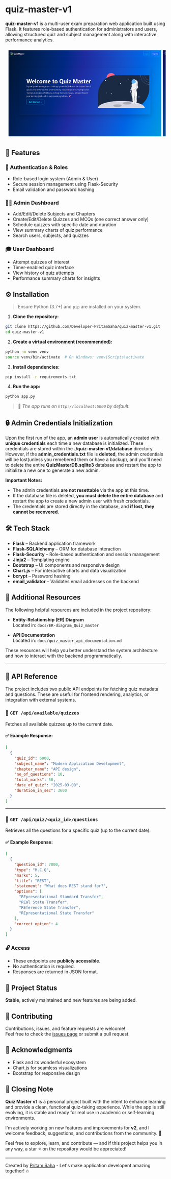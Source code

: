 # quiz-master-v1

**quiz-master-v1** is a multi-user exam preparation web application built using Flask. It features role-based authentication for administrators and users, allowing structured quiz and subject management along with interactive performance analytics.


<div style="display: flex; overflow-x: auto; gap: 5px; padding: 10px;">
  <img src="docs/screenshots/Quiz_master_landing_page.png" alt="Quiz Master Landing Page" width="480">
  <img src="docs/screenshots/Admin_dashboard_home.png" alt="Admin Dashboard home page" width="480">
  <img src="docs/screenshots/Admin_dashboard_summary.png" alt="Admin Dashboard summary page" width="480">
  <img src="docs/screenshots/Admin_dashboard_quiz.png" alt="Admin Dashboard quiz page" width="480">
  <img src="docs/screenshots/User_dashboard_home.png" alt="User Dashboard" width="480">
  <img src="docs/screenshots/User_dashboard_scores.png" alt="User Dashboard" width="480">
  <img src="docs/screenshots/User_dashboard_summary.png" alt="User Dashboard summary page" width="480">
  <img src="docs/screenshots/Quiz_master_login_page.png" alt="Quiz Master Login Page" width="480">
  <img src="docs/screenshots/Quiz_master_signup_page.png" alt="Quiz Master Signup Page" width="480">
</div>


## 🚀 Features

### 👤 Authentication & Roles
- Role-based login system (Admin & User)
- Secure session management using Flask-Security
- Email validation and password hashing

### 🧑‍💼 Admin Dashboard
- Add/Edit/Delete Subjects and Chapters
- Create/Edit/Delete Quizzes and MCQs (one correct answer only)
- Schedule quizzes with specific date and duration
- View summary charts of quiz performance
- Search users, subjects, and quizzes

### 🎓 User Dashboard
- Attempt quizzes of interest
- Timer-enabled quiz interface
- View history of quiz attempts
- Performance summary charts for insights


## ⚙️ Installation

> Ensure Python (3.7+) and `pip` are installed on your system.

1. **Clone the repository:**

```bash
git clone https://github.com/Developer-PritamSaha/quiz-master-v1.git
cd quiz-master-v1
```

2. **Create a virtual environment (recommended):**

```bash
python -m venv venv
source venv/bin/activate  # On Windows: venv\Scripts\activate
```

3. **Install dependencies:**

```bash
pip install -r requirements.txt
```

4. **Run the app:**

```bash
python app.py
```

> 📝 *The app runs on `http://localhost:5000` by default.*  


## 🔒 Admin Credentials Initialization

Upon the first run of the app, an **admin user** is automatically created with **unique credentials** each time a new database is initialized. These credentials are stored within the **./quiz-master-v1/database** directory. However, if the **admin_credentials.txt** file is **deleted**, the admin credentials will be lost(unless you remebered them or have a backup), and you'll need to delete the entire **QuizMasterDB.sqlite3** database and restart the app to initialize a new one to generate a new admin.

**Important Notes:**
- The admin credentials **are not resettable** via the app at this time.
- If the database file is deleted, **you must delete the entire database** and restart the app to create a new admin user with fresh credentials.
- The credentials are stored directly in the database, and **if lost, they cannot be recovered**.

## 🛠 Tech Stack

- **Flask** – Backend application framework  
- **Flask-SQLAlchemy** – ORM for database interaction  
- **Flask-Security** – Role-based authentication and session management  
- **Jinja2** – Templating engine  
- **Bootstrap** – UI components and responsive design  
- **Chart.js** – For interactive charts and data visualization  
- **bcrypt** – Password hashing  
- **email_validator** – Validates email addresses on the backend  


## 📁 Additional Resources

The following helpful resources are included in the project repository:

- **Entity-Relationship (ER) Diagram**  
  Located in: `docs/ER-diagram_Quiz_master`  
  

- **API Documentation**  
  Located in: `docs/quiz_master_api_documentation.md`  
  

These resources will help you better understand the system architecture and how to interact with the backend programmatically.

---

## 🔌 API Reference

The project includes two public API endpoints for fetching quiz metadata and questions. These are useful for frontend rendering, analytics, or integration with external systems.

### 📍 `GET /api/available/quizzes`

Fetches all available quizzes up to the current date.

#### ✅ Example Response:
```json
[
  {
    "quiz_id": 6000,
    "subject_name": "Modern Application Development",
    "chapter_name": "API design",
    "no_of_questions": 10,
    "total_marks": 50,
    "date_of_quiz": "2025-03-08",
    "duration_in_sec": 3600
  }
]
```

---

### 📍 `GET /api/quiz/<quiz_id>/questions`

Retrieves all the questions for a specific quiz (up to the current date).

#### ✅ Example Response:
```json
[
  {
    "question_id": 7000,
    "type": "M.C.Q",
    "marks": 5,
    "title": "REST",
    "statement": "What does REST stand for?",
    "options": [
      "REpresentational Standard Transfer",
      "REal State Transfer",
      "REference State Transfer",
      "REpresentational State Transfer"
    ],
    "correct_option": 4
  }
]
```

### 🔓 Access

- These endpoints are **publicly accessible**.
- No authentication is required.
- Responses are returned in JSON format.


## 📌 Project Status

**Stable**, actively maintained and new features are being added.


## 🤝 Contributing

Contributions, issues, and feature requests are welcome!  
Feel free to check the [issues page](https://github.com/Developer-PritamSaha/quiz-master-v1/issues) or submit a pull request.


## 🙏 Acknowledgments

- Flask and its wonderful ecosystem
- Chart.js for seamless visualizations
- Bootstrap for responsive design


## 🙌 Closing Note

**Quiz Master v1** is a personal project built with the intent to enhance learning and provide a clean, functional quiz-taking experience. While the app is still evolving, it is stable and ready for real use in academic or self-learning environments.

I'm actively working on new features and improvements for **v2**, and I welcome feedback, suggestions, and contributions from the community. 🚀

Feel free to explore, learn, and contribute — and if this project helps you in any way, a star ⭐ on the repository would be appreciated!

---

Created by [Pritam Saha](https://github.com/Developer-PritamSaha) - Let's make application developent amazing together! 🔥
